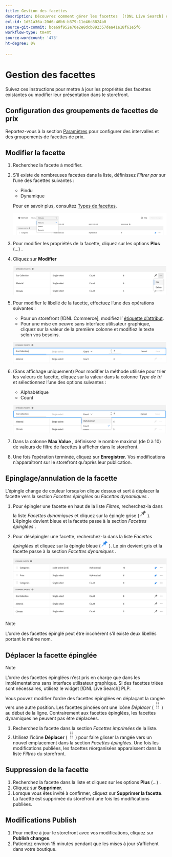 ```yaml
---
title: Gestion des facettes
description: Découvrez comment gérer les facettes  [!DNL Live Search] existantes.
exl-id: 1d51a36a-20d6-46b6-b379-11e46c8824a0
source-git-commit: bce69f952e70e2e8dcb892357dea41e18f61e5f6
workflow-type: tm+mt
source-wordcount: '473'
ht-degree: 0%

---
```


# Gestion des facettes

Suivez ces instructions pour mettre à jour les propriétés des facettes existantes ou modifier leur présentation dans le storefront.

## Configuration des groupements de facettes de prix

Reportez-vous à la section [Paramètres](settings.md) pour configurer des intervalles et des groupements de facettes de prix.

## Modifier la facette

1. Recherchez la facette à modifier.
1. S’il existe de nombreuses facettes dans la liste, définissez *Filtrer par* sur l’une des facettes suivantes :

   * Pindu
   * Dynamique

   Pour en savoir plus, consultez [Types de facettes](facets-type.md).

   ![Facettes de filtre](assets/facets-filter-by-cropped.png)

1. Pour modifier les propriétés de la facette, cliquez sur les options **Plus** (...) .
1. Cliquez sur **Modifier**

   ![ Modifier les options](assets/facet-edit-menu.png)

1. Pour modifier le libellé de la facette, effectuez l’une des opérations suivantes :

   * Pour un storefront [!DNL Commerce], modifiez l’ [étiquette d’attribut](https://experienceleague.adobe.com/docs/commerce-admin/catalog/product-attributes/product-attributes.html).
   * Pour une mise en oeuvre sans interface utilisateur graphique, cliquez sur la valeur de la première colonne et modifiez le texte selon vos besoins.

   ![Modifier l’étiquette](assets/facet-edit-label.png)

1. (Sans affichage uniquement) Pour modifier la méthode utilisée pour trier les valeurs de facette, cliquez sur la valeur dans la colonne *Type de tri* et sélectionnez l’une des options suivantes :

   * Alphabétique
   * Count

   ![Modifier le nombre](assets/facets-edit-count.png)

1. Dans la colonne **Max Value** , définissez le nombre maximal (de 0 à 10) de valeurs de filtre de facettes à afficher dans le storefront.
1. Une fois l’opération terminée, cliquez sur **Enregistrer**.
Vos modifications n’apparaîtront sur le storefront qu’après leur publication.

## Epinglage/annulation de la facette

L’épingle change de couleur lorsqu’on clique dessus et sert à déplacer la facette vers la section *Facettes épinglées* ou *Facettes dynamiques* .

1. Pour épingler une facette en haut de la liste *Filtres*, recherchez-la dans la liste *Facettes dynamiques* et cliquez sur la épingle grise (![Sélecteur d’épingles](assets/btn-pin-gray.png)).
L’épingle devient bleue et la facette passe à la section *Facettes épinglées* .
1. Pour désépingler une facette, recherchez-la dans la liste *Facettes épinglées* et cliquez sur la épingle bleue (![Sélecteur d’épingles](assets/btn-pin-blue.png)).
Le pin devient gris et la facette passe à la section *Facettes dynamiques* .

   ![Facettes Pindu et dynamiques](assets/facets-pinned-unpinned.png)

>[!NOTE]
>
>L’ordre des facettes épinglé peut être incohérent s’il existe deux libellés portant le même nom.

## Déplacer la facette épinglée

>[!NOTE]
>
>L’ordre des facettes épinglées n’est pris en charge que dans les implémentations sans interface utilisateur graphique. Si des facettes triées sont nécessaires, utilisez le widget [!DNL Live Search] PLP.

Vous pouvez modifier l’ordre des facettes épinglées en déplaçant la rangée vers une autre position. Les facettes pincées ont une icône *Déplacer* (![Déplacer le sélecteur](assets/btn-move.png)) au début de la ligne. Contrairement aux facettes épinglées, les facettes dynamiques ne peuvent pas être déplacées.

1. Recherchez la facette dans la section *Facettes imprimées* de la liste.
1. Utilisez l’icône **Déplacer** (![Déplacer le sélecteur](assets/btn-move.png)) pour faire glisser la rangée vers un nouvel emplacement dans la section *Facettes épinglées*.
Une fois les modifications publiées, les facettes réorganisées apparaissent dans la liste *Filtres* du storefront.

## Suppression de la facette

1. Recherchez la facette dans la liste et cliquez sur les options **Plus** (...) .
1. Cliquez sur **Supprimer**.
1. Lorsque vous êtes invité à confirmer, cliquez sur **Supprimer la facette**.
La facette est supprimée du storefront une fois les modifications publiées.

## Modifications Publish

1. Pour mettre à jour le storefront avec vos modifications, cliquez sur **Publish changes**.
1. Patientez environ 15 minutes pendant que les mises à jour s’affichent dans votre boutique.
